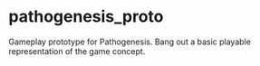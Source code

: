 pathogenesis_proto
==================

Gameplay prototype for Pathogenesis. Bang out a basic playable representation of the game concept.
